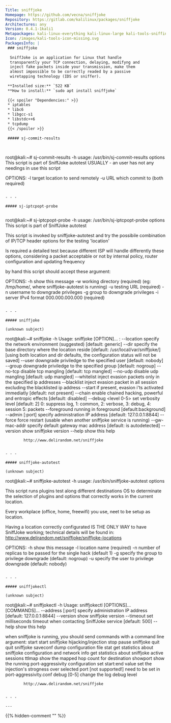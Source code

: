 ```yaml
---
Title: sniffjoke
Homepage: https://github.com/vecna/sniffjoke
Repository: https://gitlab.com/kalilinux/packages/sniffjoke
Architectures: any
Version: 0.4.1-1kali1
Metapackages: kali-linux-everything kali-linux-large kali-tools-sniffing-spoofing 
Icon: /images/kali-tools-icon-missing.svg
PackagesInfo: |
 ### sniffjoke
 
  SniffJoke is an application for Linux that handle
  transparently your TCP connection, delaying, modifyng and
  inject fake packets inside your transmission, make them
  almost impossible to be correctly readed by a passive
  wiretapping technology (IDS or sniffer).
 
 **Installed size:** `522 KB`  
 **How to install:** `sudo apt install sniffjoke`  
 
 {{< spoiler "Dependencies:" >}}
 * iptables
 * libc6 
 * libgcc-s1 
 * libstdc++6 
 * tcpdump
 {{< /spoiler >}}
 
 ##### sj-commit-results
 
 
 ```
 root@kali:~# sj-commit-results -h
 usage: /usr/bin/sj-commit-results options
 This script is part of SniffJoke autotest
 USUALLY - an user has not any needings in use this script
 
 OPTIONS:
    -l      target location to send remotely 
    -u      URL which commit to
            (both required)
 
 ```
 
 - - -
 
 ##### sj-iptcpopt-probe
 
 
 ```
 root@kali:~# sj-iptcpopt-probe -h
 usage: /usr/bin/sj-iptcpopt-probe options
 This script is part of SniffJoke autotest
 
 This script is invoked by sniffjoke-autotest and try the possibile
 combination of IP/TCP header options for the testing 'location'
 
 Is required a detailed test because different ISP will handle 
 differently these options, considering a packet acceptable or not
 by internal policy, router configuration and updating frequency
 
 by hand this script should accept these argument:
 
 OPTIONS:
    -h      show this message
    -w      working directory                                   (required)
             (eg: /tmp/home/, where sniffjoke-autotest is running)
    -u      testing URL                                         (required)
    -n      username to downgrade privileges
    -g      group to downgrade privileges
    -i      server IPv4 format 000.000.000.000                  (required)
    
 ```
 
 - - -
 
 ##### sniffjoke
 
 (unknown subject)
 
 ```
 root@kali:~# sniffjoke -h
 Usage: sniffjoke [OPTION]... :
  --location <name>	specify the network environment (suggested) [default: generic]
  --dir <name>		specify the base directory where the location reside [default: /usr/local/var/sniffjoke/]
 			[using both location and dir defaults, the configuration status will not be saved]
  --user <username>	downgrade priviledge to the specified user [default: nobody]
  --group <groupname>	downgrade priviledge to the specified group [default: nogroup]
  --no-tcp		disable tcp mangling [default: tcp mangled]
  --no-udp		disable udp mangling [default: udp mangled]
  --whitelist		inject evasion packets only in the specified ip addresses
  --blacklist		inject evasion packet in all session excluding the blacklisted ip address
  --start		if present, evasion i'ts activated immediatly [default: not present]
  --chain		enable chained hacking, powerful and entropic effects [default: disabled]
  --debug <level 0-5>	set verbosity level [default: 2]
 			0: suppress log, 1: common, 2: verbose, 3: debug, 4: session 5: packets
  --foreground		running in foreground [default:background]
  --admin <ip>[:port]	specify administration IP address [default: 127.0.0.1:8844]
  --force		force restart (usable when another sniffjoke service is running)
  --gw-mac-addr		specify default gateway mac address [default: is autodetected]
  --version		show sniffjoke version
  --help			show this help
 
 			http://www.delirandom.net/sniffjoke
 ```
 
 - - -
 
 ##### sniffjoke-autotest
 
 (unknown subject)
 
 ```
 root@kali:~# sniffjoke-autotest -h
 usage: /usr/bin/sniffjoke-autotest options
 
   This script runs plugins test along different destinations OS to determinate the 
 selection of plugins and options that correctly works in the current location. 
 
   Every workplace (office, home, freewifi) you use, neet to be setup as location.
 
   Having a location correctly configurated IS THE ONLY WAY to have SniffJoke working;
   technical details will be found in: 
 http://www.delirandom.net/sniffjoke/sniffjoke-locations
 
 OPTIONS:
    -h      show this message
    -l      location name                                       (required)
    -n      number of replicas to be passed for the single hack (default 1)
    -g      specify the group to privilege downgrade            (default: nogroup)
    -u      specify the user to privilege downgrade             (default: nobody)
 
 ```
 
 - - -
 
 ##### sniffjokectl
 
 (unknown subject)
 
 ```
 root@kali:~# sniffjokectl -h
 Usage: sniffjokectl [OPTIONS]... [COMMANDS]...
  --address <ip>[:port]	specify administration IP address [default: 127.0.0.1:8844]
  --version		show sniffjoke version
  --timeout		set milliseconds timeout when contacting SniffJoke service [default: 500]
  --help			show this help
 
 when sniffjoke is running, you should send commands with a command line argument:
  start			start sniffjoke hijacking/injection
  stop			pause sniffjoke
  quit			quit sniffjoke
  saveconf		dump configuration file
  stat			get statistics about sniffjoke configuration and network
  info			get statistics about sniffjoke active sessions
  ttlmap			show the mapped hop count for destination
  showport		show the running port-aggressivity configuration
  set start:end value	set the injection's strogness over selected port [not supported!]
 		need to be set in port-aggressivity.conf
  debug			[0-5] change the log debug level
 
 			http://www.delirandom.net/sniffjoke
 ```
 
 - - -
 
---
```

{{% hidden-comment "<!--Do not edit anything above this line-->" %}}

